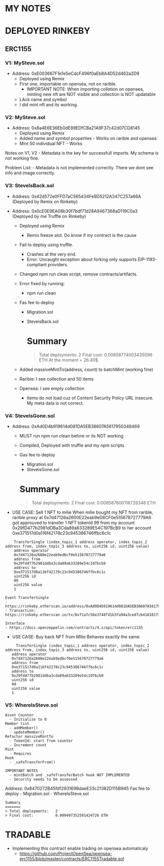 # MY NOTES

# DEPLOYED RINKEBY

## ERC1155

### V1: MySteve.sol

- Address: 0xE003667F1e1e5eCdcF496f0aEb8A4D52d462a2D9
  - Deployed using Remix
  - First one, importable on opensea, not on rarible.
    - IMPORTANT NOTE: When importing colletion on opensea, minting new nft are NOT visible and collection is NOT updatable
  - LAck name and symbol
  - I did mint nft and its working.

### V2: MySteve.sol

- Address: 0x8a4E6E36Eb0dE89EDfCBa21A9F37c42d07CD8145
  - Deployed using Remix
  - Added name and symbol properties - Works on rarible and opensea
  - Mint 50 individual NFT - Works

Notes on V1, V2 - Metadata is the key for successfull imports. My schema is not working fine.

Problem List: - Metadata is not implemented correctly. There we dont see info and image correctly.

### V3: SteveIsBack.sol

- Address: 0x42d572e0FFD7aC565434Fe9D5212A347C257a66A (Deployed by Remix on Rinkeby)
- Address: 0x0cE0E9EA08b30f7bdf71d28A9467368aD119C0a3 (Deployed by me Truffle on Rinkeby)

  - Deployed using Remix
    - Remix freeze alot. Do know if my contract is the cause
  - Fail to deploy using truffle.
    - Crashes at the very end.
    - Error: Uncaught exception about forking only supports EIP-1193-compliant providers.
  - Changed npm run clean script, remove contracts/artifacts.
  - Error fixed by running:
    - npm run clean
  - Fas fee to deploy

    - Migration.sol
    - SteveisBack.sol

      Summary
      =======

      > Total deployments: 2
      > Final cost: 0.00858774003435096 ETH At the moment = 26.40$

  - Added massiveMintTo(address, count) to batchMint (working fine)
  - Rarible: I see collection and 50 items
  - Opensea: I see empty collection
    - Items do not load cuz of Content Security Policy URL insecure. My meta data is not correct.

### V4: SteveIsGone.sol
- Address: 0xAd0D4b919614d081DA5EB38607A5617950348469

  - MUST run npm run clean before or its NOT working
  - Compiled, Deployed with truffle and my npm scripts

  - Gas fee to deploy

    - Migration.sol
    - SteveisGone.sol

    Summary
    =======

    > Total deployments: 2
    > Final cost: 0.008587800118728348 ETH

- USE CASE: Sell 1 NFT to milie
  When milie bought my NFT from rarible, rarible proxy at 0x7d47126a2600E22eab9eD6CF0e515678727779A6 got approuved to transfer 1 NFT tokenId 99 from
  my account 0x29fD477b2981dDBa3Cda89a633289E54C197BcB9 to her account 0xe371517d0a116f42178c23c945386746ffbc6c1c

```
    TransferSingle (index_topic_1 address operator, index_topic_2 address from, index_topic_3 address to, uint256 id, uint256 value)
    address operator
    0x7d47126a2600e22eab9ed6cf0e515678727779a6
    address from
    0x29fd477b2981ddba3cda89a633289e54c197bcb9
    address to
    0xe371517d0a116f42178c23c945386746ffbc6c1c
    uint256 id
    99
    uint256 value
    1
```

    Event TransferSingle
    - https://rinkeby.etherscan.io/address/0xAd0D4b919614d081DA5EB38607A5617950348469#events
    - Transaction: https://rinkeby.etherscan.io/tx/0xf1a7c56e3748fd1b3fa94a3ced7cb418161f32bf1fc27f251e25480cc604de0a

    Interface
    - https://docs.openzeppelin.com/contracts/4.x/api/token/erc1155

- USE CASE: Buy back NFT from MIlie
    Behaves exactly the same.
```
	 TransferSingle (index_topic_1 address operator, index_topic_2 address from, index_topic_3 address to, uint256 id, uint256 value)
   address operator
   0x7d47126a2600e22eab9ed6cf0e515678727779a6
   address from
   0xe371517d0a116f42178c23c945386746ffbc6c1c
   address to
   0x29fd477b2981ddba3cda89a633289e54c197bcb9
   uint256 id
   99
   uint256 value
   1
```

### V5: WhereIsSteve.sol
    Asset Counter
      - Initialize to 0
    Member list
      - addMember()
      - updateMember()
    Refactor massiveMintTo
      - TokenId: start from counter
      - Increment count
    Mint
      - Requires
    Hook
      - _safeTransferFrom()
    
    IMPORTANT NOTES
      - mintBatch and _safeTransferBatch hook NOT IMPLEMENTED
      - Security needs to be assessed

        
  Address: 0x8470272B45fd1293169BdaeE33c21382D115B945
  Fas fee to deploy
    - Migration.sol
    - WhereIsSteve.sol

    Summary
    =======
    > Total deployments:   2
    > Final cost:          0.009497352591424726 ETH

# TRADABLE
  - Implementing this contract enable trading on opensea automaticaly
    - https://github.com/ProjectOpenSea/opensea-erc1155/blob/master/contracts/ERC1155Tradable.sol